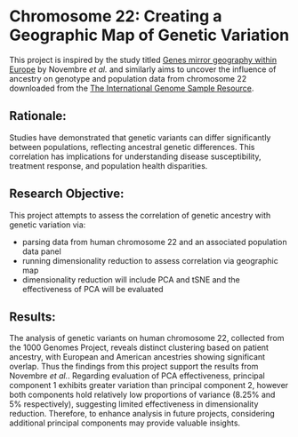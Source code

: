 # Chromosome 22: Creating a Geographic Map of Genetic Variation

This project is inspired by the study titled [Genes mirror geography within Europe](https://www.ncbi.nlm.nih.gov/pmc/articles/PMC2735096/) by Novembre *et al.* and similarly aims to uncover the influence of ancestry on genotype and population data from chromosome 22 downloaded from the [The International Genome Sample Resource](https://www.internationalgenome.org/).

## Rationale:
Studies have demonstrated that genetic variants can differ significantly between populations, reflecting ancestral genetic differences. This correlation has implications for understanding disease susceptibility, treatment response, and population health disparities.

## Research Objective:
This project attempts to assess the correlation of genetic ancestry with genetic variation via:
- parsing data from human chromosome 22 and an associated population data panel
- running dimensionality reduction to assess correlation via geographic map
- dimensionality reduction will include PCA and tSNE and the effectiveness of PCA will be evaluated
  
## Results:
The analysis of genetic variants on human chromosome 22, collected from the 1000 Genomes Project, reveals distinct clustering based on patient ancestry, with European and American ancestries showing significant overlap. Thus the findings from this project support the results from Novembre *et al.*. 
Regarding evaluation of PCA effectiveness,  principal component 1 exhibits greater variation than principal component 2, however both components hold relatively low proportions of variance (8.25% and 5% respectively), suggesting limited effectiveness in dimensionality reduction. Therefore, to enhance analysis in future projects, considering additional principal components may provide valuable insights.

